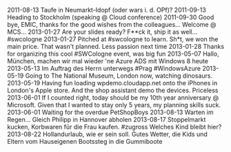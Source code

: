 2011-08-13 Taufe in Neumarkt-Idopf (oder wars i. d. OPf)?
2011-09-13 Heading to Stockholm (speaking @ Cloud conference)
2011-09-30 Good bye, EMIC, thanks for the good wishes from the colleagues... Welcome @ MCS...
2013-01-27 Are your slides ready? F**ck it, ship it as well... #swcologne
2013-01-27 Pitched at #swcologne to learn. Sh*t, we won the main price. That wasn't planned. Less passion next time
2013-01-28 Thanks for organizing this cool #SWCologne event, was big fun
2013-05-07 Hallo, München, machen wir mal wieder 'ne Azure ADS mit Windows 8 heute
2013-05-13 Im Auftrag des Herrn unterwegs #Prag #WindowsAzure
2013-05-19 Going to The National Museum, London now, watching dinosaurs.
2013-05-19 Having fun loading wpdemo.cloudapp.net onto the iPhones in London's Apple store. And the shop assistant demo the devices. Priceless 
2013-06-01 If I counted right, today should be my 10th year anniversary @ Microsoft. Given that I wanted to stay only 5 years, my planning skills suck.
2013-06-01 Waiting for the overdue PetShopBoys 
2013-08-13 Warten im Regen... Gleich Philipp in Hannover abholen 
2013-08-17 Stoppelmarkt kucken, Korbwaren für die Frau kaufen. #zugross Welches Kind bleibt hier?
2013-08-22 Hollandurlaub, wie er sein soll. Gutes Wetter, die Kids und Eltern vom Hauseigenen Bootssteg in die Gummiboote
